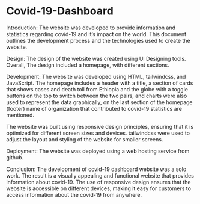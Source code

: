 # Covid-19-Dashboard
Introduction:
The website was developed to provide information and statistics regarding covid-19 and it’s impact on the world. This document outlines the development process and the technologies used to create the website.

Design:
The design of the website was created using UI Designing tools. Overall, The design included a homepage, with different sections.

Development:
The website was developed using HTML, tailwindcss, and JavaScript. The homepage includes a header with a title, a section of cards that shows cases and death toll from Ethiopia and the globe with a toggle buttons on the top to switch between the two pairs, and charts were also used to represent the data graphically, on the last section of the homepage (footer) name of organization that contributed to covid-19 statistics are mentioned.

The website was built using responsive design principles, ensuring that it is optimized for different screen sizes and devices. tailwindcss were used to adjust the layout and styling of the website for smaller screens.

Deployment:
The website was deployed using a web hosting service from github. 

Conclusion:
The development of covid-19 dashboard website was a solo work. The result is a visually appealing and functional website that provides information about covid-19. The use of responsive design ensures that the website is accessible on different devices, making it easy for customers to access information about the covid-19 from anywhere.
